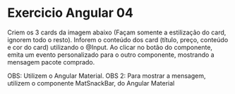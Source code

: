 # Exercicio Angular 04

Criem os 3 cards da imagem abaixo (Façam somente a estilização do card, ignorem todo o resto). 
Inforem o conteúdo dos card (título, preço, conteúdo e cor do card) utilizando o @Input. 
Ao clicar no botão do componente, emita um evento personalizado para o outro componente, 
mostrando a mensagem pacote comprado.


OBS: Utilizem o Angular Material.
OBS 2: Para mostrar a mensagem, utilizem o componente MatSnackBar, do Angular Material
